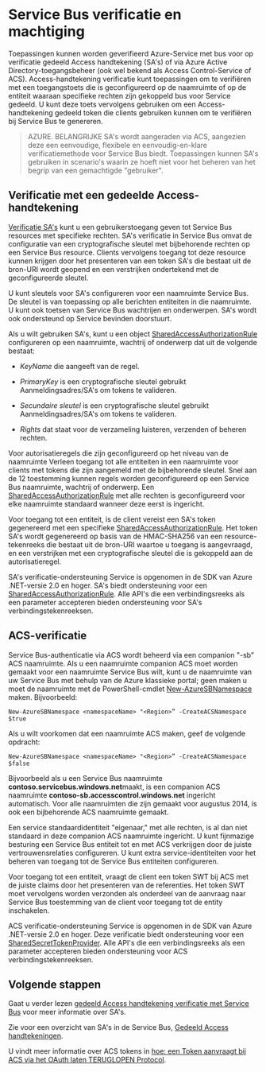 <properties 
    pageTitle="Service-Bus verificatie en machtiging | Microsoft Azure"
    description="Overzicht van gedeelde Access handtekening (SA's)-verificatie."
    services="service-bus"
    documentationCenter="na"
    authors="sethmanheim"
    manager="timlt"
    editor="" />
<tags 
    ms.service="service-bus"
    ms.devlang="na"
    ms.topic="article"
    ms.tgt_pltfrm="na"
    ms.workload="na"
    ms.date="10/03/2016"
    ms.author="sethm" />

# <a name="service-bus-authentication-and-authorization"></a>Service Bus verificatie en machtiging

Toepassingen kunnen worden geverifieerd Azure-Service met bus voor op verificatie gedeeld Access handtekening (SA's) of via Azure Active Directory-toegangsbeheer (ook wel bekend als Access Control-Service of ACS). Access-handtekening verificatie kunt toepassingen om te verifiëren met een toegangstoets die is geconfigureerd op de naamruimte of op de entiteit waaraan specifieke rechten zijn gekoppeld bus voor Service gedeeld. U kunt deze toets vervolgens gebruiken om een Access-handtekening gedeeld token die clients gebruiken kunnen om te verifiëren bij Service Bus te genereren.

>AZURE. BELANGRIJKE SA's wordt aangeraden via ACS, aangezien deze een eenvoudige, flexibele en eenvoudig-en-klare verificatiemethode voor Service Bus biedt. Toepassingen kunnen SA's gebruiken in scenario's waarin ze hoeft niet voor het beheren van het begrip van een gemachtigde "gebruiker".

## <a name="shared-access-signature-authentication"></a>Verificatie met een gedeelde Access-handtekening

[Verificatie SA's](service-bus-sas-overview.md) kunt u een gebruikerstoegang geven tot Service Bus resources met specifieke rechten. SA's verificatie in Service Bus omvat de configuratie van een cryptografische sleutel met bijbehorende rechten op een Service Bus resource. Clients vervolgens toegang tot deze resource kunnen krijgen door het presenteren van een token SA's die bestaat uit de bron-URI wordt geopend en een verstrijken ondertekend met de geconfigureerde sleutel.

U kunt sleutels voor SA's configureren voor een naamruimte Service Bus. De sleutel is van toepassing op alle berichten entiteiten in die naamruimte. U kunt ook toetsen van Service Bus wachtrijen en onderwerpen. SA's wordt ook ondersteund op Service bevinden doorstuurt.

Als u wilt gebruiken SA's, kunt u een object [SharedAccessAuthorizationRule](https://msdn.microsoft.com/library/azure/microsoft.servicebus.messaging.sharedaccessauthorizationrule.aspx) configureren op een naamruimte, wachtrij of onderwerp dat uit de volgende bestaat:

- *KeyName* die aangeeft van de regel.

- *PrimaryKey* is een cryptografische sleutel gebruikt Aanmeldingsadres/SA's om tokens te valideren.

- *Secundaire sleutel* is een cryptografische sleutel gebruikt Aanmeldingsadres/SA's om tokens te valideren.

- *Rights* dat staat voor de verzameling luisteren, verzenden of beheren rechten.

Voor autorisatieregels die zijn geconfigureerd op het niveau van de naamruimte Verleen toegang tot alle entiteiten in een naamruimte voor clients met tokens die zijn aangemeld met de bijbehorende sleutel. Snel aan de 12 toestemming kunnen regels worden geconfigureerd op een Service Bus naamruimte, wachtrij of onderwerp. Een [SharedAccessAuthorizationRule](https://msdn.microsoft.com/library/azure/microsoft.servicebus.messaging.sharedaccessauthorizationrule.aspx) met alle rechten is geconfigureerd voor elke naamruimte standaard wanneer deze eerst is ingericht.

Voor toegang tot een entiteit, is de client vereist een SA's token gegenereerd met een specifieke [SharedAccessAuthorizationRule](https://msdn.microsoft.com/library/azure/microsoft.servicebus.messaging.sharedaccessauthorizationrule.aspx). Het token SA's wordt gegenereerd op basis van de HMAC-SHA256 van een resource-tekenreeks die bestaat uit de bron-URI waartoe u toegang is aangevraagd, en een verstrijken met een cryptografische sleutel die is gekoppeld aan de autorisatieregel.

SA's verificatie-ondersteuning Service is opgenomen in de SDK van Azure .NET-versie 2.0 en hoger. SA's biedt ondersteuning voor een [SharedAccessAuthorizationRule](https://msdn.microsoft.com/library/azure/microsoft.servicebus.messaging.sharedaccessauthorizationrule.aspx). Alle API's die een verbindingsreeks als een parameter accepteren bieden ondersteuning voor SA's verbindingstekenreeksen.

## <a name="acs-authentication"></a>ACS-verificatie

Service Bus-authenticatie via ACS wordt beheerd via een companion "-sb" ACS naamruimte. Als u een naamruimte companion ACS moet worden gemaakt voor een naamruimte Service Bus wilt, kunt u de naamruimte van uw Service Bus met behulp van de Azure klassieke portal; geen maken u moet de naamruimte met de PowerShell-cmdlet [New-AzureSBNamespace](https://msdn.microsoft.com/library/azure/dn495165.aspx) maken. Bijvoorbeeld:

```
New-AzureSBNamespace <namespaceName> "<Region>” -CreateACSNamespace $true
```

Als u wilt voorkomen dat een naamruimte ACS maken, geef de volgende opdracht:

```
New-AzureSBNamespace <namespaceName> "<Region>” -CreateACSNamespace $false
```

Bijvoorbeeld als u een Service Bus naamruimte **contoso.servicebus.windows.net**maakt, is een companion ACS naamruimte **contoso-sb.accesscontrol.windows.net** ingericht automatisch. Voor alle naamruimten die zijn gemaakt voor augustus 2014, is ook een bijbehorende ACS naamruimte gemaakt.

Een service standaardidentiteit "eigenaar," met alle rechten, is al dan niet standaard in deze companion ACS naamruimte ingericht. U kunt fijnmazige besturing een Service Bus entiteit tot en met ACS verkrijgen door de juiste vertrouwensrelaties configureren. U kunt extra service-identiteiten voor het beheren van toegang tot de Service Bus entiteiten configureren.

Voor toegang tot een entiteit, vraagt de client een token SWT bij ACS met de juiste claims door het presenteren van de referenties. Het token SWT moet vervolgens worden verzonden als onderdeel van de aanvraag naar Service Bus toestemming van de client voor toegang tot de entity inschakelen.

ACS verificatie-ondersteuning Service is opgenomen in de SDK van Azure .NET-versie 2.0 en hoger. Deze verificatie biedt ondersteuning voor een [SharedSecretTokenProvider](https://msdn.microsoft.com/library/azure/microsoft.servicebus.sharedsecrettokenprovider.aspx). Alle API's die een verbindingsreeks als een parameter accepteren bieden ondersteuning voor ACS verbindingstekenreeksen.

## <a name="next-steps"></a>Volgende stappen

Gaat u verder lezen [gedeeld Access handtekening verificatie met Service Bus](service-bus-shared-access-signature-authentication.md) voor meer informatie over SA's.

Zie voor een overzicht van SA's in de Service Bus, [Gedeeld Access handtekeningen](service-bus-sas-overview.md).

U vindt meer informatie over ACS tokens in [hoe: een Token aanvraagt bij ACS via het OAuth laten TERUGLOPEN Protocol](https://msdn.microsoft.com/library/hh674475.aspx).



